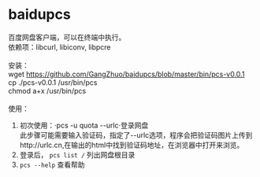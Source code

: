 baidupcs
========
百度网盘客户端，可以在终端中执行。 <br />
依赖项：libcurl, libiconv, libpcre <br />
<br />
安装： <br />
wget https://github.com/GangZhuo/baidupcs/blob/master/bin/pcs-v0.0.1 <br />
cp ./pcs-v0.0.1 /usr/bin/pcs <br />
chmod a+x /usr/bin/pcs <br />
<br />
使用：<br />
1. 初次使用：·pcs -u<username> quota --urlc·登录网盘 <br />
此步骤可能需要输入验证码，指定了--urlc选项，程序会把验证码图片上传到http://urlc.cn,在输出的html中找到验证码地址，在浏览器中打开来浏览。 <br />
2. 登录后， `pcs list /` 列出网盘根目录 <br />
3. `pcs --help` 查看帮助 <br />
<br />